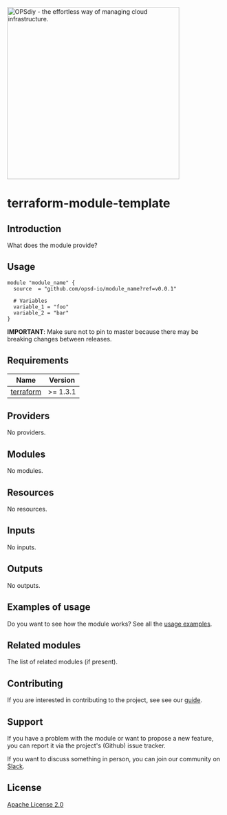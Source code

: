 <picture>
  <source media="(prefers-color-scheme: dark)" srcset="https://www-opsd-io.s3.eu-central-1.amazonaws.com/OPSdiy/OPSdiy-Medium-drk-slogan.png">
  <source media="(prefers-color-scheme: light)" srcset="https://www-opsd-io.s3.eu-central-1.amazonaws.com/OPSdiy/OPSdiy-Medium-lgt-slogan.png">
  <img alt="OPSdiy - the effortless way of managing cloud infrastructure." src="https://www-opsd-io.s3.eu-central-1.amazonaws.com/OPSdiy/OPSdiy-Medium-lgt-slogan.png" width="400">
</picture>

# terraform-module-template

## Introduction

What does the module provide?

## Usage

```hcl
module "module_name" {
  source  = "github.com/opsd-io/module_name?ref=v0.0.1"

  # Variables
  variable_1 = "foo"
  variable_2 = "bar"
}
```

**IMPORTANT**: Make sure not to pin to master because there may be breaking changes between releases.

<!-- BEGIN_TF_DOCS -->
## Requirements

| Name | Version |
|------|---------|
| <a name="requirement_terraform"></a> [terraform](#requirement\_terraform) | >= 1.3.1 |

## Providers

No providers.

## Modules

No modules.

## Resources

No resources.

## Inputs

No inputs.

## Outputs

No outputs.
<!-- END_TF_DOCS -->

## Examples of usage

Do you want to see how the module works? See all the [usage examples](examples).

## Related modules

The list of related modules (if present).

## Contributing

If you are interested in contributing to the project, see see our [guide](https://github.com/opsd-io/contribution).

## Support

If you have a problem with the module or want to propose a new feature, you can report it via the project's (Github) issue tracker.

If you want to discuss something in person, you can join our community on [Slack](https://join.slack.com/t/opsd-community/signup).

## License

[Apache License 2.0](LICENSE)
